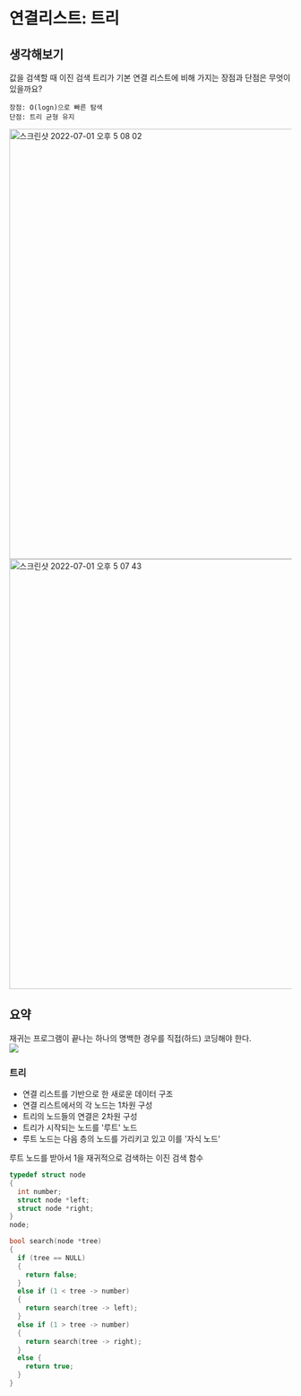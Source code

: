 # 연결리스트: 트리

## 생각해보기
값을 검색할 때 이진 검색 트리가 기본 연결 리스트에 비해 가지는 장점과 단점은 무엇이 있을까요?
```
장점: O(logn)으로 빠른 탐색  
단점: 트리 균형 유지 
```

<img width="766" alt="스크린샷 2022-07-01 오후 5 08 02" src="https://user-images.githubusercontent.com/87258182/176853877-2497c69f-b570-4580-8ef1-c89f646d51b3.png">
<img width="766" alt="스크린샷 2022-07-01 오후 5 07 43" src="https://user-images.githubusercontent.com/87258182/176853925-9a38629d-1d42-42c9-af94-6bb75bb286f5.png">

## 요약

재귀는 프로그램이 끝나는 하나의 명백한 경우를 직접(하드) 코딩해야 한다.   
![](https://cs50.harvard.edu/x/2020/notes/5/binary_search_tree.png)  

### 트리 
- 연결 리스트를 기반으로 한 새로운 데이터 구조 
- 연결 리스트에서의 각 노드는 1차원 구성
- 트리의 노드들의 연결은 2차원 구성
- 트리가 시작되는 노드를 '루트' 노드
- 루트 노드는 다음 층의 노드를 가리키고 있고 이를 '자식 노드'


루트 노드를 받아서 1을 재귀적으로 검색하는 이진 검색 함수  
``` c
typedef struct node
{
  int number;
  struct node *left;
  struct node *right;
}
node;

bool search(node *tree)
{
  if (tree == NULL)
  {
    return false;
  }
  else if (1 < tree -> number)
  {
    return search(tree -> left);
  }
  else if (1 > tree -> number)
  {
    return search(tree -> right);
  }
  else {
    return true;
  }
}
```


